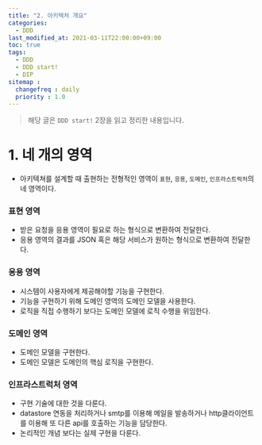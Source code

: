 ```yaml
---
title: "2. 아키텍처 개요"
categories: 
  - DDD
last_modified_at: 2021-03-11T22:00:00+09:00
toc: true
tags:
  - DDD
  - DDD start!
  - DIP
sitemap :
  changefreq : daily
  priority : 1.0
---
```


> 해당 글은 `DDD start!` 2장을 읽고 정리한 내용입니다.

# 1. 네 개의 영역

- 아키텍쳐를 설계할 때 출현하는 전형적인 영역이 `표현`, `응용`, `도메인`, `인프라스트럭처`의 네 영역이다.

### 표현 영역
- 받은 요청을 응용 영역이 필요로 하는 형식으로 변환하여 전달한다.
- 응용 영역의 결과를 JSON 혹은 해당 서비스가 원하는 형식으로 변환하여 전달한다.

### 응용 영역
- 시스템이 사용자에게 제공해야할 기능을 구현한다.
- 기능을 구현하기 위해 도메인 영역의 도메인 모델을 사용한다.
- 로직을 직접 수행하기 보다는 도메인 모델에 로직 수행을 위임한다.

### 도메인 영역
- 도메인 모델을 구현한다.
- 도메인 모델은 도메인의 핵심 로직을 구현한다.

### 인프라스트럭처 영역
- 구현 기술에 대한 것을 다룬다.
- datastore 연동을 처리하거나 smtp를 이용해 메일을 발송하거나 http클라이언트를 이용해 또 다른 api를 호출하는 기능을 담당한다.
- 논리적인 개념 보다는 실제 구현을 다룬다.

